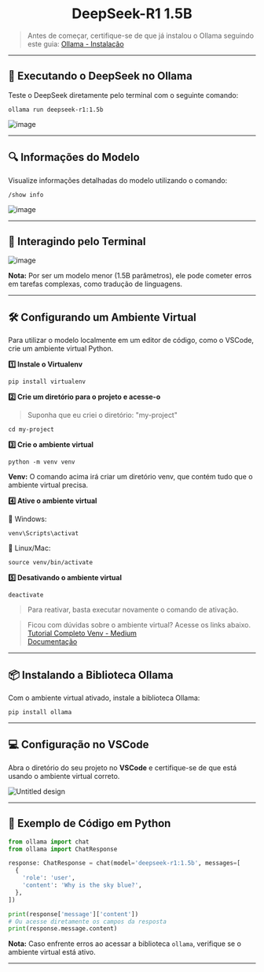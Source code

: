 <h1 align="center">DeepSeek-R1 1.5B</h1>

> Antes de começar, certifique-se de que já instalou o Ollama seguindo este guia: [Ollama - Instalação](https://github.com/Agents4Good/CozinhaLLM/blob/main/ollama/install.md)

---
## 🚀 Executando o DeepSeek no Ollama

Teste o DeepSeek diretamente pelo terminal com o seguinte comando:
```shell
ollama run deepseek-r1:1.5b
```

![image](https://github.com/user-attachments/assets/52b0f43e-5b31-4ab2-bd29-6fe6cd7c24e7)

---
## 🔍 Informações do Modelo

Visualize informações detalhadas do modelo utilizando o comando:
```shell
/show info
```

![image](https://github.com/user-attachments/assets/cb76d0a8-d45b-4d2f-b7fc-8049900a9ef6)

---
## 💬 Interagindo pelo Terminal

![image](https://github.com/user-attachments/assets/6d6e97e1-be30-464d-843c-f5de91efb13c)

**Nota:** Por ser um modelo menor (1.5B parâmetros), ele pode cometer erros em tarefas complexas, como tradução de linguagens.

---
## 🛠 Configurando um Ambiente Virtual

Para utilizar o modelo localmente em um editor de código, como o VSCode, crie um ambiente virtual Python.

**1️⃣ Instale o Virtualenv**
```shell
pip install virtualenv
```

**2️⃣ Crie um diretório para o projeto e acesse-o**

> Suponha que eu criei o diretório: "my-project"

```shell
cd my-project
```

**3️⃣ Crie o ambiente virtual**
```shell
python -m venv venv
```

**Venv:** O comando acima irá criar um diretório venv, que contém tudo que o ambiente virtual precisa.

**4️⃣ Ative o ambiente virtual**

🔹 Windows:
```shell
venv\Scripts\activat
```

🔹 Linux/Mac:
```shell
source venv/bin/activate
```

**5️⃣ Desativando o ambiente virtual**
```shell
deactivate
```

> Para reativar, basta executar novamente o comando de ativação.

> Ficou com dúvidas sobre o ambiente virtual? Acesse os links abaixo.<br>
[Tutorial Completo Venv - Medium](https://dev.to/franciscojdsjr/guia-completo-para-usar-o-virtual-environment-venv-no-python-57bo)<br>
[Documentação](https://docs.python.org/pt-br/3.13/library/venv.html)

---
## 📦 Instalando a Biblioteca Ollama

Com o ambiente virtual ativado, instale a biblioteca Ollama:
```shell
pip install ollama
```

---
## 💻 Configuração no VSCode

Abra o diretório do seu projeto no **VSCode** e certifique-se de que está usando o ambiente virtual correto.

![Untitled design](https://github.com/user-attachments/assets/34483997-5cc7-4428-9967-2c648cef13f2)

---
## 📝 Exemplo de Código em Python

```python
from ollama import chat
from ollama import ChatResponse

response: ChatResponse = chat(model='deepseek-r1:1.5b', messages=[
  {
    'role': 'user',
    'content': 'Why is the sky blue?',
  },
])

print(response['message']['content'])
# Ou acesse diretamente os campos da resposta
print(response.message.content)
```

**Nota:** Caso enfrente erros ao acessar a biblioteca `ollama`, verifique se o ambiente virtual está ativo.

---
